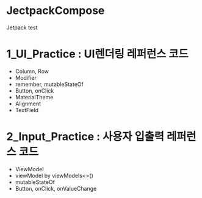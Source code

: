 # JectpackCompose
Jetpack test

# 1_UI_Practice : UI렌더링 레퍼런스 코드
- Column, Row
- Modifier
- remember, mutableStateOf
- Button, onClick
- MaterialTheme
- Alignment
- TextField

# 2_Input_Practice : 사용자 입출력 레퍼런스 코드
- ViewModel
- viewModel by viewModels<>()
- mutableStateOf
- Button, onClick, onValueChange
